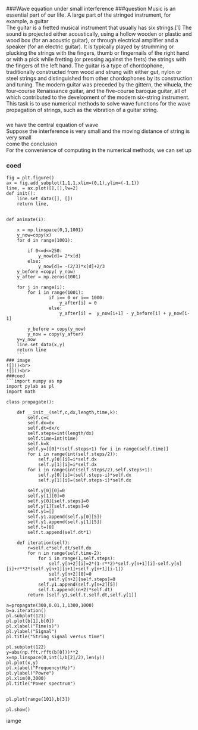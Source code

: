 ###Wave equation under  small interference
###question
Music is an essential part of our life. A large part of the stringed instrument, for example, a guitar
<br>
![]()<br>
The guitar is a fretted musical instrument that usually has six strings.[1] The sound is projected either acoustically, using a hollow wooden or plastic and wood box (for an acoustic guitar), or through electrical amplifier and a speaker (for an electric guitar). It is typically played by strumming or plucking the strings with the fingers, thumb or fingernails of the right hand or with a pick while fretting (or pressing against the frets) the strings with the fingers of the left hand. The guitar is a type of chordophone, traditionally constructed from wood and strung with either gut, nylon or steel strings and distinguished from other chordophones by its construction and tuning. The modern guitar was preceded by the gittern, the vihuela, the four-course Renaissance guitar, and the five-course baroque guitar, all of which contributed to the development of the modern six-string instrument.<br>
This task is to use numerical methods to solve wave functions for the wave propagation of strings, such as the vibration of a guitar string.<br>
###
we have the central equation of wave 
![]()<br>
Suppose the interference is very small and the moving distance of string is very small
![]()<br>
come the conclusion
![]()<br>
For the convenience of computing in the numerical methods,  we can set up
![]()<br>
### coed
```
fig = plt.figure()
ax = fig.add_subplot(1,1,1,xlim=(0,1),ylim=(-1,1))
line, = ax.plot([],[],lw=2)
def init(): 
    line.set_data([], []) 
    return line,


def animate(i):
 
    x = np.linspace(0,1,1001)
    y_now=copy(x)
    for d in range(1001):
        
        if 0<=d<=250:
            y_now[d]= 2*x[d]
        else:
            y_now[d]= -(2/3)*x[d]+2/3
    y_before =copy( y_now)
    y_after = np.zeros(1001)

    for j in range(i):
        for i in range(1001):
                if i== 0 or i== 1000:
                    y_after[i] = 0
                else:
                    y_after[i] =  y_now[i+1] - y_before[i] + y_now[i-1]

        y_before = copy(y_now)
        y_now = copy(y_after)
    y=y_now
    line.set_data(x,y)
    return line
    ```
### image
![]()<br>
![]()<br>
###coed
```import numpy as np
import pylab as pl
import math 

class propagate():

    def __init__(self,c,dx,length,time,k):
        self.c=c
        self.dx=dx
        self.dt=dx/c
        self.steps=int(length/dx)
        self.time=int(time)
        self.k=k
        self.y=[[0]*(self.steps+1) for i in range(self.time)] 
        for i in range(int(self.steps/2)):
            self.y[0][i]=i*self.dx
            self.y[1][i]=i*self.dx
        for i in range(int(self.steps/2),self.steps+1):
            self.y[0][i]=(self.steps-i)*self.dx
            self.y[1][i]=(self.steps-i)*self.dx

        self.y[0][0]=0
        self.y[1][0]=0
        self.y[0][self.steps]=0
        self.y[1][self.steps]=0
        self.y1=[]
        self.y1.append(self.y[0][5])
        self.y1.append(self.y[1][5])
        self.t=[0]
        self.t.append(self.dt*1)
        
    def iteration(self):
        r=self.c*self.dt/self.dx
        for n in range(self.time-2):
            for i in range(1,self.steps):
                self.y[n+2][i]=2*(1-r**2)*self.y[n+1][i]-self.y[n][i]+r**2*(self.y[n+1][i+1]+self.y[n+1][i-1])
                self.y[n+2][0]=0
                self.y[n+2][self.steps]=0
            self.y1.append(self.y[n+2][5])
            self.t.append((n+2)*self.dt)
        return [self.y1,self.t,self.dt,self.y[1]]
    
a=propagate(300,0.01,1,1300,1000)
b=a.iteration()
pl.subplot(121)
pl.plot(b[1],b[0])
pl.xlabel("Time(s)")
pl.ylabel("Signal")
pl.title("String signal versus time")

pl.subplot(122)
y=abs(np.fft.rfft(b[0]))**2
x=np.linspace(0,int(1/b[2]/2),len(y))
pl.plot(x,y)
pl.xlabel("Frequency(Hz)")
pl.ylabel("Powre")
pl.xlim(0,3000)
pl.title("Power spectrum")


pl.plot(range(101),b[3])

pl.show()
```
iamge
![]()<br>
![]()<br>
